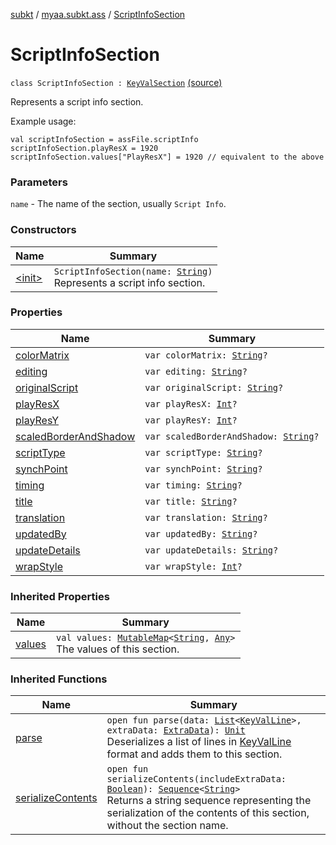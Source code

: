[subkt](../../index.md) / [myaa.subkt.ass](../index.md) / [ScriptInfoSection](./index.md)

# ScriptInfoSection

`class ScriptInfoSection : `[`KeyValSection`](../-key-val-section/index.md) [(source)](https://github.com/Myaamori/SubKt/blob/0.1.8/src/main/kotlin/myaa/subkt/ass/parser.kt#L692)

Represents a script info section.

Example usage:

```
val scriptInfoSection = assFile.scriptInfo
scriptInfoSection.playResX = 1920
scriptInfoSection.values["PlayResX"] = 1920 // equivalent to the above
```

### Parameters

`name` - The name of the section, usually `Script Info`.

### Constructors

| Name | Summary |
|---|---|
| [&lt;init&gt;](-init-.md) | `ScriptInfoSection(name: `[`String`](https://kotlinlang.org/api/latest/jvm/stdlib/kotlin/-string/index.html)`)`<br>Represents a script info section. |

### Properties

| Name | Summary |
|---|---|
| [colorMatrix](color-matrix.md) | `var colorMatrix: `[`String`](https://kotlinlang.org/api/latest/jvm/stdlib/kotlin/-string/index.html)`?` |
| [editing](editing.md) | `var editing: `[`String`](https://kotlinlang.org/api/latest/jvm/stdlib/kotlin/-string/index.html)`?` |
| [originalScript](original-script.md) | `var originalScript: `[`String`](https://kotlinlang.org/api/latest/jvm/stdlib/kotlin/-string/index.html)`?` |
| [playResX](play-res-x.md) | `var playResX: `[`Int`](https://kotlinlang.org/api/latest/jvm/stdlib/kotlin/-int/index.html)`?` |
| [playResY](play-res-y.md) | `var playResY: `[`Int`](https://kotlinlang.org/api/latest/jvm/stdlib/kotlin/-int/index.html)`?` |
| [scaledBorderAndShadow](scaled-border-and-shadow.md) | `var scaledBorderAndShadow: `[`String`](https://kotlinlang.org/api/latest/jvm/stdlib/kotlin/-string/index.html)`?` |
| [scriptType](script-type.md) | `var scriptType: `[`String`](https://kotlinlang.org/api/latest/jvm/stdlib/kotlin/-string/index.html)`?` |
| [synchPoint](synch-point.md) | `var synchPoint: `[`String`](https://kotlinlang.org/api/latest/jvm/stdlib/kotlin/-string/index.html)`?` |
| [timing](timing.md) | `var timing: `[`String`](https://kotlinlang.org/api/latest/jvm/stdlib/kotlin/-string/index.html)`?` |
| [title](title.md) | `var title: `[`String`](https://kotlinlang.org/api/latest/jvm/stdlib/kotlin/-string/index.html)`?` |
| [translation](translation.md) | `var translation: `[`String`](https://kotlinlang.org/api/latest/jvm/stdlib/kotlin/-string/index.html)`?` |
| [updatedBy](updated-by.md) | `var updatedBy: `[`String`](https://kotlinlang.org/api/latest/jvm/stdlib/kotlin/-string/index.html)`?` |
| [updateDetails](update-details.md) | `var updateDetails: `[`String`](https://kotlinlang.org/api/latest/jvm/stdlib/kotlin/-string/index.html)`?` |
| [wrapStyle](wrap-style.md) | `var wrapStyle: `[`Int`](https://kotlinlang.org/api/latest/jvm/stdlib/kotlin/-int/index.html)`?` |

### Inherited Properties

| Name | Summary |
|---|---|
| [values](../-key-val-section/values.md) | `val values: `[`MutableMap`](https://kotlinlang.org/api/latest/jvm/stdlib/kotlin.collections/-mutable-map/index.html)`<`[`String`](https://kotlinlang.org/api/latest/jvm/stdlib/kotlin/-string/index.html)`, `[`Any`](https://kotlinlang.org/api/latest/jvm/stdlib/kotlin/-any/index.html)`>`<br>The values of this section. |

### Inherited Functions

| Name | Summary |
|---|---|
| [parse](../-key-val-section/parse.md) | `open fun parse(data: `[`List`](https://kotlinlang.org/api/latest/jvm/stdlib/kotlin.collections/-list/index.html)`<`[`KeyValLine`](../-key-val-line/index.md)`>, extraData: `[`ExtraData`](../-extra-data.md)`): `[`Unit`](https://kotlinlang.org/api/latest/jvm/stdlib/kotlin/-unit/index.html)<br>Deserializes a list of lines in [KeyValLine](../-key-val-line/index.md) format and adds them to this section. |
| [serializeContents](../-key-val-section/serialize-contents.md) | `open fun serializeContents(includeExtraData: `[`Boolean`](https://kotlinlang.org/api/latest/jvm/stdlib/kotlin/-boolean/index.html)`): `[`Sequence`](https://kotlinlang.org/api/latest/jvm/stdlib/kotlin.sequences/-sequence/index.html)`<`[`String`](https://kotlinlang.org/api/latest/jvm/stdlib/kotlin/-string/index.html)`>`<br>Returns a string sequence representing the serialization of the contents of this section, without the section name. |
